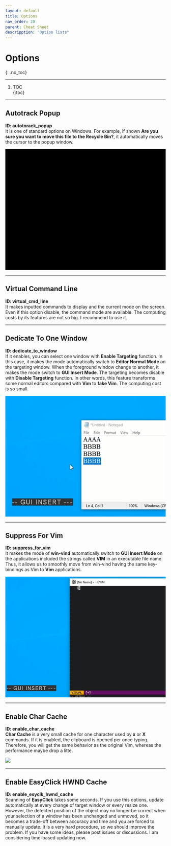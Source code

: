 ```yaml
---
layout: default
title: Options
nav_order: 20
parent: Cheat Sheet
descripption: "Option lists"
---
```


# Options
{: .no_toc}

<hr>

1. TOC  
{:toc}  

<hr>

## Autotrack Popup
**ID: autotorack_popup**  
It is one of standard options on Windows. For example, if shown **Are you sure you want to move this file to the Recycle Bin?**, it automatically moves the cursor to the popup window.

<img src="https://github.com/pit-ray/pit-ray.github.io/blob/master/win-vind/imgs/autotrack_demo.gif?raw=true" >

<hr>

## Virtual Command Line
**ID: virtual_cmd_line**  
It makes inputted commands to display and the current mode on the screen. Even if this option disable, the command mode are available. The computing costs by its features are not so big. I recommend to use it.  

<hr>

## Dedicate To One Window
**ID: dedicate_to_window**  
If it enables, you can select one window with **Enable Targeting** function. In this case, it makes the mode automatically switch to **Editor Normal Mode** on the targeting window. When the foreground window change to another, it makes the mode switch to **GUI Insert Mode**. The targeting becomes disable with **Disable Targeting** function. In other words, this feature transforms some normal editors compared with **Vim** to **fake Vim**. The computing cost is so small.  

<img src="https://github.com/pit-ray/pit-ray.github.io/blob/master/win-vind/imgs/dedicate-demo.gif?raw=true" >
    
<hr>

## Suppress For Vim
**ID: suppress_for_vim**  
It makes the mode of **win-vind** automatically switch to **GUI Insert Mode** on the applications included the strings called **VIM** in an executable file name. Thus, it allows us to smoothly move from win-vind having the same key-bindings as Vim to **Vim** applications.  

<img src="https://github.com/pit-ray/pit-ray.github.io/blob/master/win-vind/imgs/for_vim.gif?raw=true" >

<hr>

## Enable Char Cache  
**ID: enable_char_cache**  
**Char Cache** is a very small cache for one character used by **x** or **X** commands. If it is enabled, the clipboard is opened per once typing. Therefore, you will get the same behavior as the original Vim, whereas the performance maybe drop a litte.  

<img src="https://github.com/pit-ray/pit-ray.github.io/blob/master/win-vind/imgs/cache_char.gif?raw=true" >

<hr>

## Enable EasyClick HWND Cache  
**ID: enable_esyclk_hwnd_cache**  
Scanning of **EasyClick** takes some seconds. If you use this options, update automatically at every change of target window or every resize one. However, the detected position of the object may no longer be correct when your selection of a window has been unchanged and unmoved, so it becomes a trade-off between accuracy and time and you are forced to manually update. It is a very hard procedure, so we should improve the problem. If you have some ideas, please post issues or discussions.  I am considering time-based updating now.  
